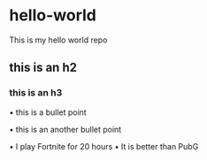 # hello-world
This is my hello world repo


## this is an h2

### this is an h3

• this is a bullet point

• this is an another bullet point




• I play Fortnite for 20 hours
• It is better than PubG
